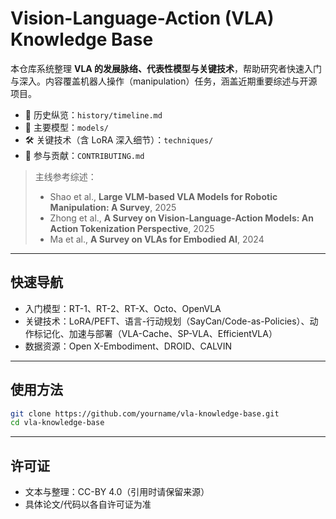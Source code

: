 # Vision-Language-Action (VLA) Knowledge Base

本仓库系统整理 **VLA 的发展脉络、代表性模型与关键技术**，帮助研究者快速入门与深入。内容覆盖机器人操作（manipulation）任务，涵盖近期重要综述与开源项目。

- 📜 历史纵览：`history/timeline.md`
- 🧠 主要模型：`models/`
- 🛠️ 关键技术（含 LoRA 深入细节）：`techniques/`
- 🤝 参与贡献：`CONTRIBUTING.md`

> 主线参考综述：
> - Shao et al., **Large VLM-based VLA Models for Robotic Manipulation: A Survey**, 2025  
> - Zhong et al., **A Survey on Vision-Language-Action Models: An Action Tokenization Perspective**, 2025  
> - Ma et al., **A Survey on VLAs for Embodied AI**, 2024  

---

## 快速导航

- 入门模型：RT-1、RT-2、RT-X、Octo、OpenVLA  
- 关键技术：LoRA/PEFT、语言-行动规划（SayCan/Code-as-Policies）、动作标记化、加速与部署（VLA-Cache、SP-VLA、EfficientVLA）  
- 数据资源：Open X-Embodiment、DROID、CALVIN

---

## 使用方法

```bash
git clone https://github.com/yourname/vla-knowledge-base.git
cd vla-knowledge-base
```

---

## 许可证

- 文本与整理：CC-BY 4.0（引用时请保留来源）  
- 具体论文/代码以各自许可证为准
